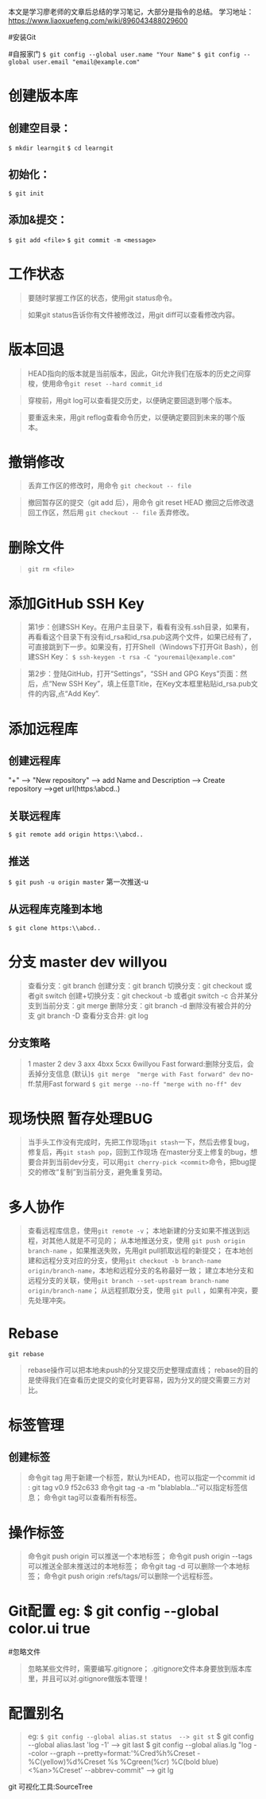 本文是学习廖老师的文章后总结的学习笔记，大部分是指令的总结。
学习地址：https://www.liaoxuefeng.com/wiki/896043488029600

#安装Git

#自报家门
`$ git config --global user.name "Your Name"`
`$ git config --global user.email "email@example.com"`

# 创建版本库
## 创建空目录：
`$ mkdir learngit`
`$ cd learngit`
## 初始化：
`$ git init`
## 添加&提交：
`$ git add <file>`
`$ git commit -m <message>`


# 工作状态
> 要随时掌握工作区的状态，使用git status命令。

> 如果git status告诉你有文件被修改过，用git diff可以查看修改内容。

# 版本回退
> HEAD指向的版本就是当前版本，因此，Git允许我们在版本的历史之间穿梭，使用命令`git reset --hard commit_id`

> 穿梭前，用git log可以查看提交历史，以便确定要回退到哪个版本。

> 要重返未来，用git reflog查看命令历史，以便确定要回到未来的哪个版本。

# 撤销修改
> 丢弃工作区的修改时，用命令 `git checkout -- file`

> 撤回暂存区的提交（git add 后），用命令 git reset HEAD <file>
> 撤回之后修改退回工作区，然后用 `git checkout -- file` 丢弃修改。

# 删除文件
>`git rm <file>`

# 添加GitHub SSH Key
> 第1步：创建SSH Key。在用户主目录下，看看有没有.ssh目录，如果有，再看看这个目录下有没有id_rsa和id_rsa.pub这两个文件，如果已经有了，可直接跳到下一步。如果没有，打开Shell（Windows下打开Git Bash），创建SSH Key：
`$ ssh-keygen -t rsa -C "youremail@example.com"`

> 第2步：登陆GitHub，打开“Settings”，“SSH and GPG Keys”页面：然后，点“New SSH Key”，填上任意Title，在Key文本框里粘贴id_rsa.pub文件的内容,点“Add Key”.

# 添加远程库
## 创建远程库
 "+"  -->   "New repository"  -->  add Name and Description   -->  Create repository  -->get url(https:\\abcd..)
## 关联远程库
`$ git remote add origin https:\\abcd..`
## 推送
`$ git push -u origin master`   第一次推送-u
## 从远程库克隆到本地
`$ git clone https:\\abcd..`

# 分支 master dev willyou
> 查看分支：git branch
> 创建分支：git branch <name>
> 切换分支：git checkout <name>或者git switch <name>
> 创建+切换分支：git checkout -b <name>或者git switch -c <name>
> 合并某分支到当前分支：git merge <name>
> 删除分支：git branch -d <name>
> 删除没有被合并的分支 git branch -D <name>
> 查看分支合并: git log
## 分支策略
> 1 master
> 2 dev
> 3 axx 4bxx 5cxx 6willyou
> Fast forward:删除分支后，会丢掉分支信息 (默认)`$ git merge  "merge with Fast forward" dev`
> no-ff:禁用Fast forward `$ git merge --no-ff "merge with no-ff" dev`

# 现场快照 暂存处理BUG
>当手头工作没有完成时，先把工作现场`git stash`一下，然后去修复bug，修复后，再`git stash pop`，回到工作现场
>在master分支上修复的bug，想要合并到当前dev分支，可以用`git cherry-pick <commit>`命令，把bug提交的修改“复制”到当前分支，避免重复劳动。

# 多人协作
>查看远程库信息，使用`git remote -v`；
>本地新建的分支如果不推送到远程，对其他人就是不可见的；
>从本地推送分支，使用 `git push origin branch-name` ，如果推送失败，先用git pull抓取远程的新提交；
>在本地创建和远程分支对应的分支，使用`git checkout -b branch-name origin/branch-name`，本地和远程分支的名称最好一致；
>建立本地分支和远程分支的关联，使用`git branch --set-upstream branch-name origin/branch-name`；
>从远程抓取分支，使用 `git pull` ，如果有冲突，要先处理冲突。

# Rebase
`git rebase`
> rebase操作可以把本地未push的分叉提交历史整理成直线；
> rebase的目的是使得我们在查看历史提交的变化时更容易，因为分叉的提交需要三方对比。

# 标签管理
## 创建标签
> 命令git tag <tagname>用于新建一个标签，默认为HEAD，也可以指定一个commit id : git tag v0.9 f52c633
> 命令git tag -a <tagname> -m "blablabla..."可以指定标签信息；
> 命令git tag可以查看所有标签。
# 操作标签
> 命令git push origin <tagname>可以推送一个本地标签；
> 命令git push origin --tags可以推送全部未推送过的本地标签；
> 命令git tag -d <tagname>可以删除一个本地标签；
> 命令git push origin :refs/tags/<tagname>可以删除一个远程标签。

# Git配置 eg: $ git config --global color.ui true
#忽略文件
> 忽略某些文件时，需要编写.gitignore；
> .gitignore文件本身要放到版本库里，并且可以对.gitignore做版本管理！
# 配置别名
> eg: `$ git config --global alias.st status  --> git st`
> $ git config --global alias.last 'log -1'  --> git last
> $ git config --global alias.lg "log --color --graph --pretty=format:'%Cred%h%Creset -%C(yellow)%d%Creset %s %Cgreen(%cr) %C(bold blue)<%an>%Creset' --abbrev-commit"  --> git lg

git 可视化工具:SourceTree


